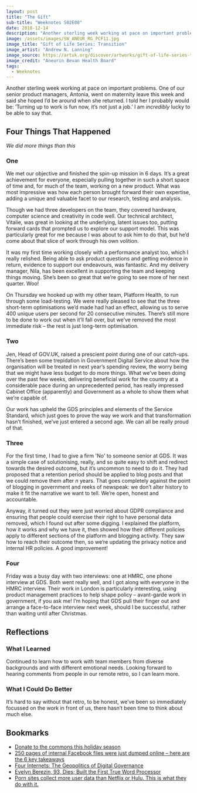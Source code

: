 ```yaml
---
layout: post
title: "The Gift"
sub-title: "Weeknotes S02E08"
date: 2018-12-14
description: "Another sterling week working at pace on important problems. Turning up to work is fun now, it’s not just a job. I am incredibly lucky to be able to say that."
image: /assets/images/SW_ANEUR_RG_PCF11.jpg
image_title: "Gift of Life Series: Transition"
image_artist: "Andrew N. Lanning"
image_source: https://artuk.org/discover/artworks/gift-of-life-series-transition-152955
image_credit: "Aneurin Bevan Health Board"
tags:
  - Weeknotes
---
```


Another sterling week working at pace on important problems. One of our senior product managers, Antonia, went on maternity leave this week and said she hoped I’d be around when she returned. I told her I probably would be: ’Turning up to work is fun now, it’s not just a job.’ I am _incredibly_ lucky to be able to say that.

## Four Things That Happened

*We did more things than this*

### One

We met our objective and finished the spin-up mission in 6 days. It’s a great achievement for everyone, especially pulling together in such a short space of time and, for much of the team, working on a new product. What was most impressive was how each person brought forward their own expertise, adding a unique and valuable facet to our research, testing and analysis.

Though we had three developers on the team, they covered hardware, computer science and creativity in code well. Our technical architect, Vitalie, was great in looking at the underlying, latent issues too, putting forward cards that prompted us to explore our support model. This was particularly great for me because I was about to ask him to do that, but he’d come about that slice of work through his own volition.

It was my first time working closely with a performance analyst too, which I really relished. Being able to ask product questions and getting evidence in return, evidence to support our endeavours, was fantastic. And my delivery manager, Nila, has been excellent in supporting the team and keeping things moving. She’s been so great that we’re going to see more of her next quarter. Woo!

On Thursday we hooked up with my other team, Platform Health, to run through some load-testing. We were really pleased to see that the three short-term optimisations we’d made had had an effect, allowing us to serve 400 unique users per second for 20 consecutive minutes. There’s still more to be done to work out when it’ll fall over, but we’ve removed the most immediate risk – the rest is just long-term optimisation.


### Two

Jen, Head of GOV.UK, raised a prescient point during one of our catch-ups. There’s been some trepidation in Government Digital Service about how the organisation will be treated in next year’s spending review, the worry being that we might have less budget to do more things. What we’ve been doing over the past few weeks, delivering beneficial work for the country at a considerable pace during an unprecedented period, has really impressed Cabinet Office (apparently) and Government as a whole to show them what we’re capable of.

Our work has upheld the GDS principles and elements of the Service Standard, which just goes to prove the way we work and that transformation hasn’t finished, we’ve just entered a second age. We can all be really proud of that.


### Three

For the first time, I had to give a firm 'No' to someone senior at GDS. It was a simple case of solutionising, really, and so quite easy to shift and redirect towards the desired outcome, but it’s uncommon to need to do it. They had proposed that a retention period should be applied to blog posts and that we could remove them after _n_ years. That goes completely against the point of blogging in government and reeks of newspeak: we don’t alter history to make it fit the narrative we want to tell. We’re open, honest and accountable.

Anyway, it turned out they were just worried about GDPR compliance and ensuring that people could exercise their right to have personal data removed, which I found out after some digging. I explained the platform, how it works and why we have it, then showed how their different policies apply to different sections of the platform and blogging activity. They saw how to reach their outcome then, so we’re updating the privacy notice and internal HR policies. A good improvement!


### Four

Friday was a busy day with two interviews: one at HMRC, one phone interview at GDS. Both went really well, and I got along with everyone in the HMRC interview. Their work in London is particularly interesting, using product management practices to help shape policy – avant-garde work in government, if you ask me! I’m hoping that GDS pull their finger out and arrange a face-to-face interview next week, should I be successful, rather than waiting until after Christmas.


## Reflections

### What I Learned

Continued to learn how to work with team members from diverse backgrounds and with different emotional needs. Looking forward to hearing comments from people in our remote retro, so I can learn more.


### What I Could Do Better

It’s hard to say without that retro, to be honest, we’ve been so immediately focussed on the work in front of us, there hasn’t been time to think about much else.


## Bookmarks

- [Donate to the commons this holiday season](https://blog.ldodds.com/2016/11/10/donate-to-the-commons-this-holiday-season/)
- [250 pages of internal Facebook files were just dumped online – here are the 6 key takeaways](https://www.technologyreview.com/the-download/612518/250-pages-of-internal-facebook-files-were-just-dumped-online-here-are-the-6-key/)
- [Four Internets: The Geopolitics of Digital Governance](https://www.cigionline.org/publications/four-internets-geopolitics-digital-governance)
- [Evelyn Berezin, 93, Dies; Built the First True Word Processor](https://www.nytimes.com/2018/12/10/obituaries/evelyn-berezin-dead.html)
- [Porn sites collect more user data than Netflix or Hulu. This is what they do with it.](https://qz.com/1407235/porn-sites-collect-more-user-data-than-netflix-or-hulu-this-is-what-they-do-with-it/)
